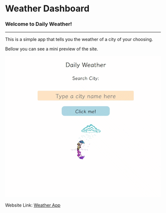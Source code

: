 # Weather Dashboard

### Welcome to Daily Weather!
---
This is a simple app that tells you the weather of a city of your choosing.

Bellow you can see a mini preview of the site.

![alt text](https://github.com/luistorano/weather-app/blob/main/assets/images/weather-app-demo.gif)

Website Link:
[Weather App](https://luistorano.github.io/weather-app/)